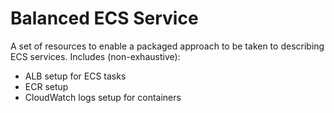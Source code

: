 # Balanced ECS Service

A set of resources to enable a packaged approach to be taken to describing ECS services. Includes (non-exhaustive):

* ALB setup for ECS tasks
* ECR setup
* CloudWatch logs setup for containers
